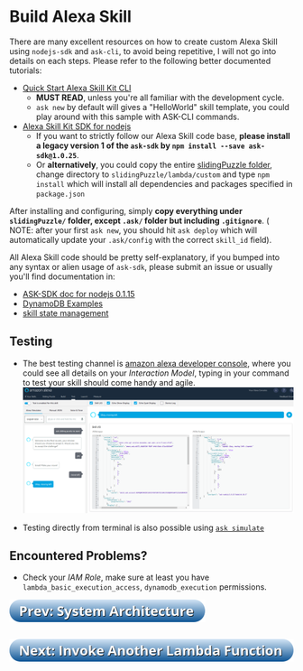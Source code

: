 # Build Alexa Skill

There are many excellent resources on how to create custom Alexa Skill using `nodejs-sdk` and `ask-cli`, to avoid being repetitive, I will not go into details on each steps. Please refer to the following better documented tutorials:

- [Quick Start Alexa Skill Kit CLI](https://developer.amazon.com/docs/smapi/quick-start-alexa-skills-kit-command-line-interface.html#step-2-install-and-initialize-ask-cli)
  - **MUST READ**, unless you're all familiar with the development cycle.
  - `ask new` by default will gives a "HelloWorld" skill template, you could play around with this sample with ASK-CLI commands.
- [Alexa Skill Kit SDK for nodejs](https://github.com/alexa/alexa-skills-kit-sdk-for-nodejs/tree/v1.0.25)
  - If you want to strictly follow our Alexa Skill code base, **please install a legacy version 1 of the `ask-sdk` by `npm install --save ask-sdk@1.0.25`**.
  - Or **alternatively**, you could copy the entire [slidingPuzzle folder](./src/slidingPuzzle/), change directory to `slidingPuzzle/lambda/custom` and type `npm install` which will install all dependencies and packages specified in `package.json`

After installing and configuring, simply **copy everything under `slidingPuzzle/` folder, except `.ask/` folder but including `.gitignore`**. ( NOTE: after your first `ask new`, you should hit `ask deploy` which will automatically update your `.ask/config` with the correct `skill_id` field).

All Alexa Skill code should be pretty self-explanatory, if you bumped into any syntax or alien usage of `ask-sdk`, please submit an issue or usually you'll find documentation in:
- [ASK-SDK doc for nodejs 0.1.15](https://github.com/alexa/alexa-skills-kit-sdk-for-nodejs/tree/v1.0.25)
- [DynamoDB Examples](https://docs.aws.amazon.com/sdk-for-javascript/v2/developer-guide/dynamodb-examples.html)
- [skill state management ](https://github.com/alexa/alexa-skills-kit-sdk-for-nodejs/tree/v1.0.25#skill-state-management)

## Testing
- The best testing channel is [amazon alexa developer console](https://developer.amazon.com/alexa/console/ask), where you could see all details on your *Interaction Model*, typing in your command to test your skill should come handy and agile.
![alexa testing panel](./assets/test_panel.png)

- Testing directly from terminal is also possible using [`ask simulate`](https://developer.amazon.com/docs/smapi/ask-cli-command-reference.html#simulate-command)

## Encountered Problems?
- Check your *IAM Role*, make sure at least you have `lambda_basic_execution_access`, `dynamodb_execution` permissions.

<a href="./0-system-architecture.md"><img src="./assets/prev_1.png" style="float:left; margin-bottom: 30px;"></img></a>
<a href="./2-invoking-lambda-function.md"><img src="./assets/next_1.png" style="float:right;"></img></a>
